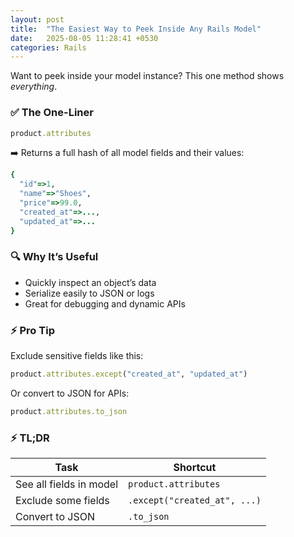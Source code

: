 ```yaml
---
layout: post
title:  "The Easiest Way to Peek Inside Any Rails Model"
date:   2025-08-05 11:28:41 +0530
categories: Rails
---
```


Want to peek inside your model instance?
This one method shows *everything*.

### ✅ The One-Liner

```ruby
product.attributes
````

➡️ Returns a full hash of all model fields and their values:

```ruby
{
  "id"=>1,
  "name"=>"Shoes",
  "price"=>99.0,
  "created_at"=>...,
  "updated_at"=>...
}
```

### 🔍 Why It’s Useful

* Quickly inspect an object’s data
* Serialize easily to JSON or logs
* Great for debugging and dynamic APIs

### ⚡ Pro Tip

Exclude sensitive fields like this:

```ruby
product.attributes.except("created_at", "updated_at")
```

Or convert to JSON for APIs:

```ruby
product.attributes.to_json
```

### ⚡ TL;DR

| Task                    | Shortcut                     |
| ----------------------- | ---------------------------- |
| See all fields in model | `product.attributes`         |
| Exclude some fields     | `.except("created_at", ...)` |
| Convert to JSON         | `.to_json`                   |


